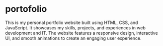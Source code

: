 # portofolio
This is my personal portfolio website built using HTML, CSS, and JavaScript. It showcases my skills, projects, and experiences in web development and IT. The website features a responsive design, interactive UI, and smooth animations to create an engaging user experience. 
